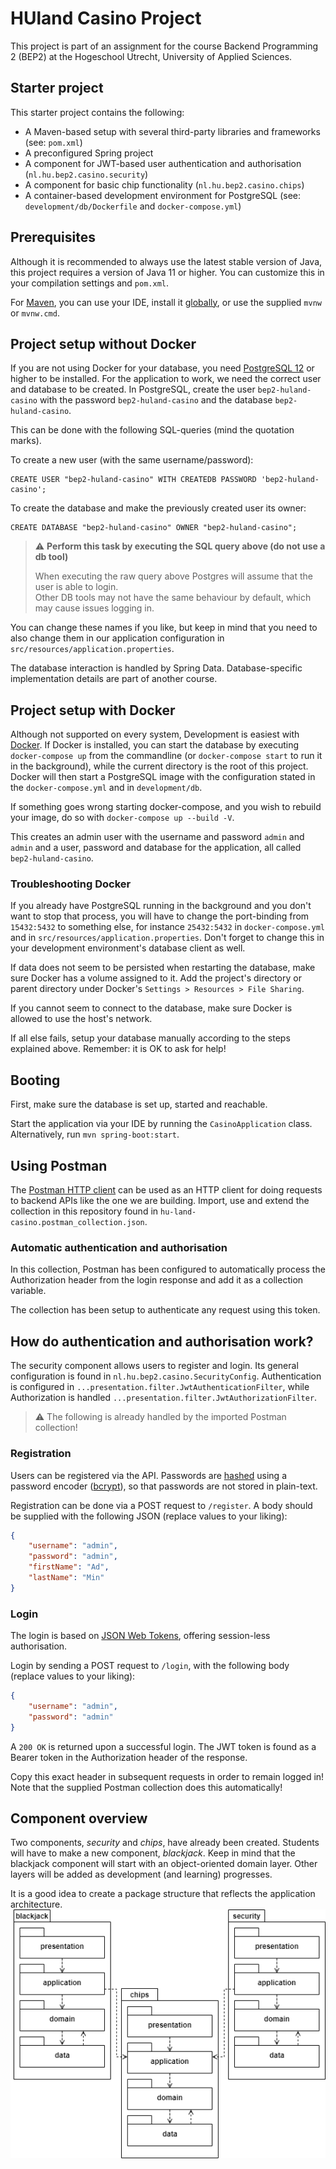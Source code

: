 # HUland Casino Project
This project is part of an assignment for the
course Backend Programming 2 (BEP2) at the
Hogeschool Utrecht, University of Applied Sciences.


## Starter project
This starter project contains the following:

* A Maven-based setup with several 
third-party libraries and frameworks (see: `pom.xml`)
* A preconfigured Spring project
* A component for JWT-based 
user authentication and authorisation (`nl.hu.bep2.casino.security`)
* A component for basic 
chip functionality (`nl.hu.bep2.casino.chips`)
* A container-based development environment for PostgreSQL 
(see: `development/db/Dockerfile` and `docker-compose.yml`)

## Prerequisites
Although it is recommended to always use the latest stable version
of Java, this project requires a version of Java 11 or higher.
You can customize this in your compilation settings and `pom.xml`.

For [Maven](https://maven.apache.org/guides/getting-started/maven-in-five-minutes.html),
you can use your IDE, install it [globally](https://maven.apache.org/download.cgi), 
or use the supplied `mvnw` or `mvnw.cmd`.

## Project setup without Docker
If you are not using Docker for your database, you need 
[PostgreSQL 12](https://www.postgresql.org/) or higher to be installed.
For the application to work, we need the correct user and database
to be created. In PostgreSQL, create the user `bep2-huland-casino`
with the password `bep2-huland-casino` and the database `bep2-huland-casino`.

This can be done with the following SQL-queries (mind the quotation marks).

To create a new user (with the same username/password):
```postgresql
CREATE USER "bep2-huland-casino" WITH CREATEDB PASSWORD 'bep2-huland-casino';
```

To create the database and make the previously created user its owner:
```postgresql
CREATE DATABASE "bep2-huland-casino" OWNER "bep2-huland-casino";
```

> :warning: **Perform this task by executing the SQL query above (do not use a db tool)**  
>  
> When executing the raw query above Postgres will assume that the user is able to login.  
> Other DB tools may not have the same behaviour by default, which may cause issues logging in.

You can change these names if you like, but keep in mind
that you need to also change them in our application configuration
in `src/resources/application.properties`.

The database interaction is handled by Spring Data.
Database-specific implementation details are 
part of another course.


## Project setup with Docker
Although not supported on every system,
Development is easiest with [Docker](https://docs.docker.com/desktop/). 
If Docker is installed, 
you can start the database by executing
`docker-compose up` from the commandline 
(or `docker-compose start` to run it in the background), 
while the current directory is the root of this project.
Docker will then start a PostgreSQL image with
the configuration stated in the `docker-compose.yml`
and in `development/db`.

If something goes wrong starting docker-compose, and you
wish to rebuild your image, do so with `docker-compose up --build -V`.

This creates an admin user with the username and password `admin`
and `admin` and a user, password and database for the application,
all called `bep2-huland-casino`.


### Troubleshooting Docker
If you already have PostgreSQL running in the background
and you don't want to stop that process, 
you will have to change the port-binding from `15432:5432` 
to something else, for instance `25432:5432` in `docker-compose.yml`
and in `src/resources/application.properties`. Don't forget to 
change this in your development environment's database client as well.

If data does not seem to be persisted when restarting the
database, make sure Docker has a volume assigned to it.
Add the project's directory or parent directory 
under Docker's `Settings > Resources > File Sharing`.

If you cannot seem to connect to the database,
make sure Docker is allowed to use the host's network.

If all else fails, setup your database manually according 
to the steps explained above. Remember: it is OK to ask for help!

## Booting
First, make sure the database is set up, started and reachable.

Start the application via your IDE by running the `CasinoApplication`
class. Alternatively, run `mvn spring-boot:start`.


## Using Postman
The [Postman HTTP client](https://www.postman.com/product/rest-client/) 
can be used as an HTTP client for doing
requests to backend APIs like the one we are building.
Import, use and extend the collection in this repository
found in `hu-land-casino.postman_collection.json`.

### Automatic authentication and authorisation
In this collection, Postman has been configured
to automatically process the Authorization header from
the login response and add it as a collection variable.

The collection has been setup to authenticate any
request using this token.


## How do authentication and authorisation work?
The security component allows users to register and login.
Its general configuration is found in `nl.hu.bep2.casino.SecurityConfig`.
Authentication is configured in `...presentation.filter.JwtAuthenticationFilter`,
while Authorization is handled `...presentation.filter.JwtAuthorizationFilter`.

> :warning: The following is already handled by the imported Postman
> collection!

### Registration
Users can be registered via the API. 
Passwords are [hashed](https://auth0.com/blog/hashing-passwords-one-way-road-to-security/) 
using a password encoder ([bcrypt](https://en.wikipedia.org/wiki/Bcrypt)),
so that passwords are not stored in plain-text.

Registration can be done via a POST request to `/register`.
A body should be supplied with the following JSON 
(replace values to your liking):
```json
{
    "username": "admin",
    "password": "admin",
    "firstName": "Ad",
    "lastName": "Min"
}
```

### Login
The login is based on 
[JSON Web Tokens](https://jwt.io/introduction/), 
offering session-less authorisation.

Login by sending a POST request to `/login`, with
the following body (replace values to your liking):
```json
{
    "username": "admin",
    "password": "admin"
}
``` 

A `200 OK` is returned upon a successful login. The
JWT token is found as a Bearer token in the 
Authorization header of the response.

Copy this exact header in subsequent requests in order to remain logged in!
Note that the supplied Postman collection does this automatically!

## Component overview
Two components, *security* and *chips*, have already been created.
Students will have to make a new component, *blackjack*.
Keep in mind that the blackjack component will start with
an object-oriented domain layer. 
Other layers will be added as development (and learning) progresses.

It is a good idea to create a package structure that reflects
the application architecture.
![Packages for BEP2](docs/bep2-updated-packages.png)
